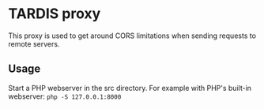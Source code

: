 # TARDIS proxy

This proxy is used to get around CORS limitations when sending requests to remote servers.

## Usage

Start a PHP webserver in the src directory. For example with PHP's built-in webserver: `php -S 127.0.0.1:8000`
